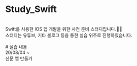 # Study_Swift
<br>
Swift를 사용한 IOS 앱 개발을 위한 사전 준비 스터디입니다.👩‍💻 <br>
스터디는 유튜브, 기타 블로그 등을 통한 실습 위주로 진행하였습니다.<br>

<br>
# 실습 내용 
<br>
20/08/04 ~ <br>
신문 앱 만들기 <br>
